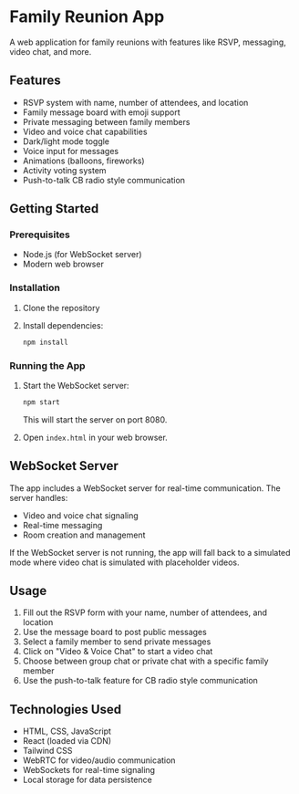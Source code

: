# Family Reunion App

A web application for family reunions with features like RSVP, messaging, video chat, and more.

## Features

- RSVP system with name, number of attendees, and location
- Family message board with emoji support
- Private messaging between family members
- Video and voice chat capabilities
- Dark/light mode toggle
- Voice input for messages
- Animations (balloons, fireworks)
- Activity voting system
- Push-to-talk CB radio style communication

## Getting Started

### Prerequisites

- Node.js (for WebSocket server)
- Modern web browser

### Installation

1. Clone the repository
2. Install dependencies:

   ```bash
   npm install
   ```

### Running the App

1. Start the WebSocket server:

   ```bash
   npm start
   ```

   This will start the server on port 8080.

2. Open `index.html` in your web browser.

## WebSocket Server

The app includes a WebSocket server for real-time communication. The server handles:

- Video and voice chat signaling
- Real-time messaging
- Room creation and management

If the WebSocket server is not running, the app will fall back to a simulated mode where video chat is simulated with placeholder videos.

## Usage

1. Fill out the RSVP form with your name, number of attendees, and location
2. Use the message board to post public messages
3. Select a family member to send private messages
4. Click on "Video & Voice Chat" to start a video chat
5. Choose between group chat or private chat with a specific family member
6. Use the push-to-talk feature for CB radio style communication

## Technologies Used

- HTML, CSS, JavaScript
- React (loaded via CDN)
- Tailwind CSS
- WebRTC for video/audio communication
- WebSockets for real-time signaling
- Local storage for data persistence
